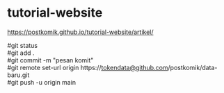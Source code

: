 # tutorial-website
https://postkomik.github.io/tutorial-website/artikel/

#git status <br>
#git add . <br>
#git commit -m "pesan komit" <br>
#git remote set-url origin https://tokendata@github.com/postkomik/data-baru.git <br>
#git push -u origin main
